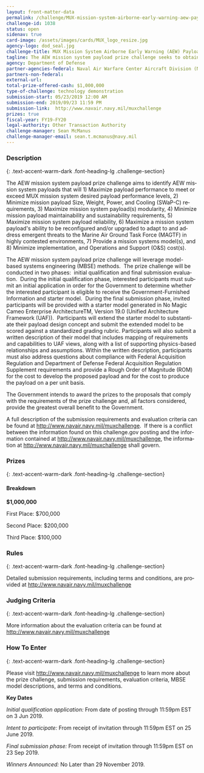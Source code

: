 ```yaml
---
layout: front-matter-data
permalink: /challenge/MUX-mission-system-airborne-early-warning-aew-payload-prize-challenge/
challenge-id: 1038
status: open
sidenav: true
card-image: /assets/images/cards/MUX_logo_resize.jpg
agency-logo: dod_seal.jpg
challenge-title: MUX Mission System Airborne Early Warning (AEW) Payload Prize Challenge
tagline: The AEW mission system payload prize challenge seeks to obtain information, performance capabilities, and technical data on mission system payload technologies to inform the development and acquisition strategy for the Marine Air Ground Task Force, Unmanned Aircraft System, Expeditionary (MUX) Program.
agency: Department of Defense
partner-agencies-federal: Naval Air Warfare Center Aircraft Division (NAWCAD)
partners-non-federal: 
external-url:
total-prize-offered-cash: $1,000,000
type-of-challenge: technology demonstration
submission-start: 05/23/2019 12:00 AM
submission-end: 2019/09/23 11:59 PM
submission-link:  http://www.navair.navy.mil/muxchallenge
prizes: true
fiscal-year: FY19-FY20
legal-authority: Other Transaction Authority
challenge-manager: Sean McManus
challenge-manager-email: sean.t.mcmanus@navy.mil
---
```




<!-- Description start -->
### Description
{: .text-accent-warm-dark .font-heading-lg .challenge-section}

<div class="description">
<p><span lang="EN">The AEW mission system payload prize challenge aims to identify AEW mission system payloads that will 1) Maximize payload performance to meet or exceed MUX mission system desired payload performance levels, 2) Minimize mission payload Size, Weight, Power, and Cooling (SWaP-C) requirements, 3) Maximize mission system payload(s) modularity, 4) Minimize mission payload maintainability and sustainability requirements, 5) Maximize mission system payload reliability, 6) Maximize a mission system payload's ability to be reconfigured and/or upgraded to adapt to and address emergent threats to the Marine Air Ground Task Force (MAGTF) in highly contested environments, 7) Provide a mission systems model(s), and 8) Minimize implementation, and Operations and Support (O&amp;S) cost(s).</span></p> 
<p><span lang="EN">The AEW mission system payload prize challenge will leverage model-based systems engineering (MBSE) methods.&nbsp; The prize challenge will be conducted in two phases:&nbsp; initial qualification and final submission evaluation.&nbsp; During the initial qualification phase, interested participants must submit an initial application in order for the Government to determine whether the interested participant is eligible to receive the Government-Furnished Information and starter model.&nbsp; During the final submission phase, invited participants will be provided with a starter model generated in No Magic Cameo Enterprise ArchitectureTM, Version 19.0 (Unified Architecture Framework (UAF)).&nbsp; Participants will extend the starter model to substantiate their payload design concept and submit the extended model to be scored against a standardized grading rubric. Participants will also submit a written description of their model that includes mapping of requirements and capabilities to UAF views, along with a list of supporting physics-based relationships and assumptions. Within the written description, participants must also address questions about compliance with </span><span lang="EN">Federal Acquisition Regulation and Department of Defense Federal Acquisition Regulation Supplement requirements and provide a Rough Order of Magnitude (ROM) for the cost to develop the proposed payload and for the cost to produce the payload on a per unit basis.&nbsp;</span></p> 
<p><span lang="EN">The Government intends to award the prizes to the proposals that comply with the requirements of the prize challenge and, all factors considered, provide the greatest overall benefit to the Government.</span></p> 
<p><span lang="EN">A full description of the submission requirements and evaluation criteria can be found at </span><span lang="EN"><a href="http://www.navair.navy.mil/muxchallenge" target="_blank" rel="noopener">http://www.navair.navy.mil/muxchallenge</a></span><span lang="EN">.&nbsp; If there is a conflict between the information found on this challenge.gov posting and the information contained at </span><span lang="EN"><a href="http://www.navair.navy.mil/muxchallenge" target="_blank" rel="noopener">http://www.navair.navy.mil/muxchallenge</a></span><span lang="EN">, the information at </span><span lang="EN"><a href="http://www.navair.navy.mil/muxchallenge" target="_blank" rel="noopener">http://www.navair.navy.mil/muxchallenge</a></span> <span lang="EN">shall govern. </span></p>
</div>

<!-- Prizes start -->
### Prizes
{: .text-accent-warm-dark .font-heading-lg .challenge-section}

<div class="prize-item">
        <h4 class="text-primary">Breakdown</h4>
                          <p class="prize"><strong>$1,000,000</strong></p>
                          <div class="description">
            <p><span lang="EN">First Place: $700,000</span></p>
<p><span lang="EN">Second Place: $200,000</span></p>
<p><span lang="EN">Third Place: $100,000</span></p>
          </div>
              </div>

<!-- Rules start -->
### Rules 
{: .text-accent-warm-dark .font-heading-lg .challenge-section}

<div class="jumbotron description">
        <p><span lang="EN">Detailed submission requirements, including terms and conditions, are provided at </span><span lang="EN"><a href="http://www.navair.navy.mil/muxchallenge" target="_blank" rel="noopener">http://www.navair.navy.mil/muxchallenge</a></span></p>
      </div>

<!-- Judging start -->
### Judging Criteria
{: .text-accent-warm-dark .font-heading-lg .challenge-section}

<div class="judging-criterias">
        <div class="prize-item">
<p><span lang="EN">More information about the evaluation criteria can be found at </span><span lang="EN"><a href="http://www.navair.navy.mil/muxchallenge" target="_blank" rel="noopener">http://www.navair.navy.mil/muxchallenge</a></span></p>
                    </div>
    </div>
    
<!--  How To Enter start -->
### How To Enter
{: .text-accent-warm-dark .font-heading-lg .challenge-section}

<div class="description">
        <p><span lang="EN">Please visit </span><span lang="EN"><a href="http://www.navair.navy.mil/muxchallenge" target="_blank" rel="noopener">http://www.navair.navy.mil/muxchallenge</a></span>&nbsp;to learn more about the prize challenge, submission requirements, evaluation criteria, MBSE model descriptions, and terms and conditions.</p>
<p><strong>Key Dates</strong></p>
<p><em><span lang="EN">Initial qualification application: </span></em><span lang="EN">From date of posting through&nbsp;</span><span lang="EN">11:59pm EST on 3 Jun 2019.</span></p>
<p><em><span lang="EN">Intent to participate: </span></em><span lang="EN">From receipt of invitation through 11:59pm EST on 25 June 2019.</span></p>
<p><em><span lang="EN">Final submission phase: </span></em><span lang="EN">From receipt of invitation through 11:59pm EST on 23 Sep 2019.</span></p>
<p><em><span lang="EN">Winners Announced: </span></em><span lang="EN">No Later than 29 November 2019.</span></p>
      </div>
